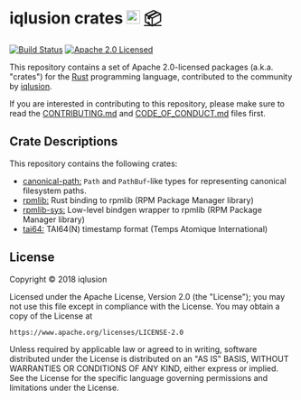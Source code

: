# iqlusion crates <a href="https://www.iqlusion.io"><img src="https://storage.googleapis.com/iqlusion-prod-web-assets/img/logo/iqlusion-rings-sm.png" alt="iqlusion" width="24" height="24"></a> <a href="https://crates.io">📦</a>

[![Build Status][build-image]][build-link]
[![Apache 2.0 Licensed][license-image]][license-link]

[build-image]: https://circleci.com/gh/iqlusion-io/crates.svg?style=shield
[build-link]: https://circleci.com/gh/iqlusion-io/crates
[license-image]: https://img.shields.io/badge/license-Apache2.0-blue.svg
[license-link]: https://github.com/iqlusion-io/crates/blob/master/LICENSE

This repository contains a set of Apache 2.0-licensed packages (a.k.a.  "crates")
for the [Rust](https://www.rust-lang.org/) programming language, contributed
to the community by [iqlusion](https://www.iqlusion.io).

If you are interested in contributing to this repository, please make sure to
read the [CONTRIBUTING.md] and [CODE_OF_CONDUCT.md] files first.

[CONTRIBUTING.md]: https://github.com/iqlusion-io/crates/blob/master/CONTRIBUTING.md
[CODE_OF_CONDUCT.md]: https://github.com/iqlusion-io/crates/blob/master/CODE_OF_CONDUCT.md

## Crate Descriptions

This repository contains the following crates:

* [canonical-path:](https://github.com/iqlusion-io/crates/tree/master/canonical-path)
  `Path` and `PathBuf`-like types for representing canonical filesystem paths.
* [rpmlib:](https://github.com/iqlusion-io/crates/tree/master/rpmlib)
  Rust binding to rpmlib (RPM Package Manager library)
* [rpmlib-sys:](https://github.com/iqlusion-io/crates/tree/master/rpmlib-sys)
  Low-level bindgen wrapper to rpmlib (RPM Package Manager library)
* [tai64:](https://github.com/iqlusion-io/crates/tree/master/tai64)
  TAI64(N) timestamp format (Temps Atomique International)

## License

Copyright © 2018 iqlusion

Licensed under the Apache License, Version 2.0 (the "License");
you may not use this file except in compliance with the License.
You may obtain a copy of the License at

    https://www.apache.org/licenses/LICENSE-2.0

Unless required by applicable law or agreed to in writing, software
distributed under the License is distributed on an "AS IS" BASIS,
WITHOUT WARRANTIES OR CONDITIONS OF ANY KIND, either express or implied.
See the License for the specific language governing permissions and
limitations under the License.
